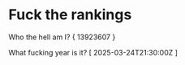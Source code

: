 # Fuck the rankings

Who the hell am I?
{ 13923607 }

What fucking year is it?
[ 2025-03-24T21:30:00Z ]
